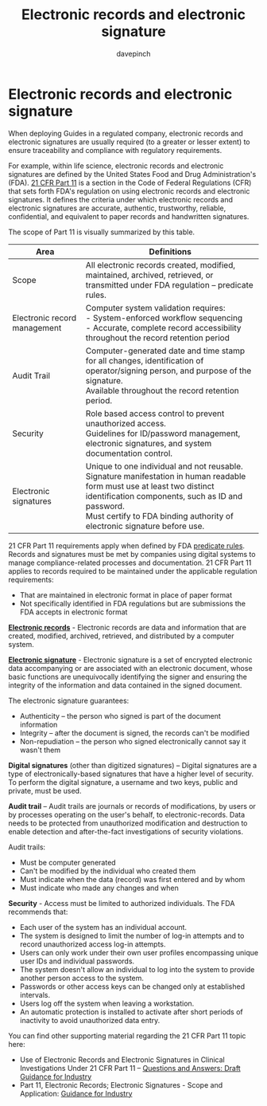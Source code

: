 ﻿---
title: Electronic records and electronic signature
description: Learn about the use of electronic records and signatures when implementing Dynamics 365 Guides in a regulated industry
ms.date: 03/13/2023
ms.topic: conceptual
author: davepinch
ms.author: davepinch
ms-reviewer: m-hartmann
ms.custom: bap-template
---

# Electronic records and electronic signature

When deploying Guides in a regulated company, electronic records and electronic signatures are usually required (to a greater or lesser extent) to ensure traceability and compliance with regulatory requirements.

For example, within life science, electronic records and electronic signatures are defined by the United States Food and Drug Administration's (FDA). [21 CFR Part 11](https://www.accessdata.fda.gov/scripts/cdrh/cfdocs/cfcfr/CFRSearch.cfm?CFRPart=11) is a section in the Code of Federal Regulations (CFR) that sets forth FDA's regulation on using electronic records and electronic signatures. It defines the criteria under which electronic records and electronic signatures are accurate, authentic, trustworthy, reliable, confidential, and equivalent to paper records and handwritten signatures.

The scope of Part 11 is visually summarized by this table.

| **Area** | **Definitions** |
|-------------------------|-------------------------|
| Scope | All electronic records created, modified, maintained, archived, retrieved, or transmitted under FDA regulation – predicate rules. |
| Electronic record management | Computer system validation requires: </br>- System-enforced workflow sequencing</br>- Accurate, complete record accessibility throughout the record retention period |
| Audit Trail | Computer-generated date and time stamp for all changes, identification of operator/signing person, and purpose of the signature.</br> Available throughout the record retention period. |
| Security | Role based access control to prevent unauthorized access.</br>Guidelines for ID/password management, electronic signatures, and system documentation control. |
| Electronic signatures | Unique to one individual and not reusable.</br>Signature manifestation in human readable form must use at least two distinct identification components, such as ID and password.</br>Must certify to FDA binding authority of electronic signature before use. |

21 CFR Part 11 requirements apply when defined by FDA [predicate rules](https://www.fda.gov/regulatory-information/search-fda-guidance-documents/part-11-electronic-records-electronic-signatures-scope-and-application). Records and signatures must be met by companies using digital systems to manage compliance-related processes and documentation. 21 CFR Part 11 applies to records required to be maintained under the applicable regulation requirements:

- That are maintained in electronic format in place of paper format
- Not specifically identified in FDA regulations but are submissions the FDA accepts in electronic format

[**Electronic records**](https://www.accessdata.fda.gov/scripts/cdrh/cfdocs/cfcfr/CFRSearch.cfm?CFRPart=11&showFR=1&subpartNode=21:1.0.1.1.8.2) - Electronic records are data and information that are created, modified, archived, retrieved, and distributed by a computer system.

[**Electronic signature**](https://www.accessdata.fda.gov/scripts/cdrh/cfdocs/cfcfr/CFRSearch.cfm?CFRPart=11&showFR=1&subpartNode=21:1.0.1.1.8.3) - Electronic signature is a set of encrypted electronic data accompanying or are associated with an electronic document, whose basic functions are unequivocally identifying the signer and ensuring the integrity of the information and data contained in the signed document.

The electronic signature guarantees:

- Authenticity – the person who signed is part of the document information
- Integrity – after the document is signed, the records can't be modified
- Non-repudiation – the person who signed electronically cannot say it wasn't them

**Digital signatures** (other than digitized signatures) – Digital signatures are a type of electronically-based signatures that have a higher level of security. To perform the digital signature, a username and two keys, public and private, must be used.

**Audit trail** – Audit trails are journals or records of modifications, by users or by processes operating on the user's behalf, to electronic-records. Data needs to be protected from unauthorized modification and destruction to enable detection and after-the-fact investigations of security violations.

Audit trails:

- Must be computer generated
- Can't be modified by the individual who created them
- Must indicate when the data (record) was first entered and by whom
- Must indicate who made any changes and when

**Security** - Access must be limited to authorized individuals. The FDA recommends that:

- Each user of the system has an individual account.
- The system is designed to limit the number of log-in attempts and to record unauthorized access log-in attempts.
- Users can only work under their own user profiles encompassing unique user IDs and individual passwords.
- The system doesn't allow an individual to log into the system to provide another person access to the system.
- Passwords or other access keys can be changed only at established intervals.
- Users log off the system when leaving a workstation.
- An automatic protection is installed to activate after short periods of inactivity to avoid unauthorized data entry.

You can find other supporting material regarding the 21 CFR Part 11 topic here:

- Use of Electronic Records and Electronic Signatures in Clinical Investigations Under 21 CFR Part 11 – [Questions and Answers: Draft Guidance for Industry](https://www.fda.gov/regulatory-information/search-fda-guidance-documents/use-electronic-records-and-electronic-signatures-clinical-investigations-under-21-cfr-part-11)
- Part 11, Electronic Records; Electronic Signatures - Scope and Application: [Guidance for Industry](https://www.fda.gov/regulatory-information/search-fda-guidance-documents/part-11-electronic-records-electronic-signatures-scope-and-application)
